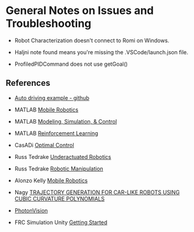 # General Notes on Issues and Troubleshooting

- Robot Characterization doesn't connect to Romi on Windows.

-  Haljni note found means you're missing the .VSCode/launch.json file.

- ProfiledPIDCommand does not use getGoal()

## References
- [Auto driving example - github](https://github.com/calcmogul/auton-driving-presentation)

- MATLAB [Mobile Robotics](https://www.youtube.com/playlist?list=PLn8PRpmsu08pf1MYYRaQhzHNc-2mkRkns)

- MATLAB [Modeling, Simulation, & Control](https://www.youtube.com/playlist?list=PLn8PRpmsu08rdL7jwgrQjewdFXxDHbyIV)

- MATLAB [Reinforcement Learning](https://www.youtube.com/playlist?list=PLn8PRpmsu08qw_IwpgVNsKiJQpvvW0MmM)

- CasADi [Optimal Control](https://web.casadi.org/)

- Russ Tedrake [Underactuated Robotics](https://underactuated.mit.edu/)

- Russ Tedrake [Robotic Manipulation](https://manipulation.csail.mit.edu/)

- Alonzo Kelly [Mobile Robotics](https://www.cambridge.org/core/books/mobile-robotics/5BF238489F9BC337C0736432C87B3091)

- Nagy [TRAJECTORY GENERATION FOR CAR-LIKE ROBOTS USING CUBIC
CURVATURE POLYNOMIALS](https://citeseerx.ist.psu.edu/viewdoc/download?doi=10.1.1.68.9993&rep=rep1&type=pdf)

- [PhotonVision](https://docs.photonvision.org/en/latest/docs/getting-started/installation/romi.html)

- FRC Simulation Unity [Getting Started](https://github.com/kinahawi/FRC-2021-Starter-Project)
